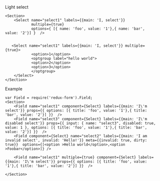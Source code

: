 Light select

    <Section>
        <Select name="select1" labels={{main: 'I, select'}}
                multiple={true}
                options={ [{ name: 'foo', value: '1'},{ name: 'bar', value: '2'}] }  />
                
                
       <Select name="select1" labels={{main: 'I, select'}} multiple={true}>
                <option>1</option>
                <optgroup label="hello world">
                <option>2</option>
                <option>3</option>
                </optgroup>
        </Select>
    </Section>


Example

    var Field = require('redux-form').Field;
    <Section>
        <Field name="select1" component={Select} labels={{main: 'I\'m select'}} props={{ options: [{ title: 'foo', value: '1'},{ title: 'bar', value: '2'}] }}  />
        <Field name="select3" component={Select} labels={{main: 'I\'m disabled select'}} props={{ input: { name: "select3", disabled: true, value: 1 }, options: [{ title: 'foo', value: '1'},{ title: 'bar', value: '2'}] }}  />
        <Field component={Select} name="select2" labels={{main: 'I am invalid select', invalid: 'Hello!'}} meta={{invalid: true, dirty: true}}  options={[<option >Hello world</option>,<option >Foobar</option>]} />

        <Field name="select1" multiple={true} component={Select} labels={{main: 'I\'m select'}} props={{ options: [{ title: 'foo', value: '1'},{ title: 'bar', value: '2'}] }}  />

    </Section>
